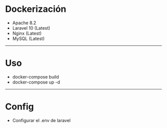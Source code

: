 # Dockerización

* Apache 8.2
* Laravel 10 (Latest)
* Nginx (Latest)
* MySQL (Latest)


----

# Uso

* docker-compose build
*  docker-compose up -d

----

# Config

* Configurar el .env de laravel
